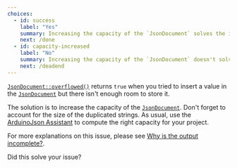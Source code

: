 ```yaml
---
choices:
  - id: success
    label: "Yes"
    summary: Increasing the capacity of the `JsonDocument` solves the issue.
    next: /done
  - id: capacity-increased
    label: "No"
    summary: Increasing the capacity of the `JsonDocument` doesn't solve the issue.
    next: /deadend
---
```


[`JsonDocument::overflowed()`](/v6/api/jsondocument/overflowed/) returns `true` when you tried to insert a value in the [`JsonDocument`](/v6/api/jsondocument/) but there isn't enough room to store it.

The solution is to increase the capacity of the [`JsonDocument`](/v6/api/jsondocument/). Don't forget to account for the size of the duplicated strings. As usual, use the [ArduinoJson Assistant](/v6/assistant/) to compute the right capacity for your project.

For more explanations on this issue, please see [Why is the output incomplete?](/v6/issues/incomplete-output/).

Did this solve your issue?